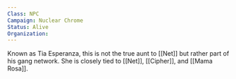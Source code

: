 ```yaml
---
Class: NPC
Campaign: Nuclear Chrome
Status: Alive
Organization:
---
```

Known as Tia Esperanza, this is not the true aunt to [[Net]] but rather part of his gang network. She is closely tied to [[Net]], [[Cipher]], and [[Mama Rosa]]. 